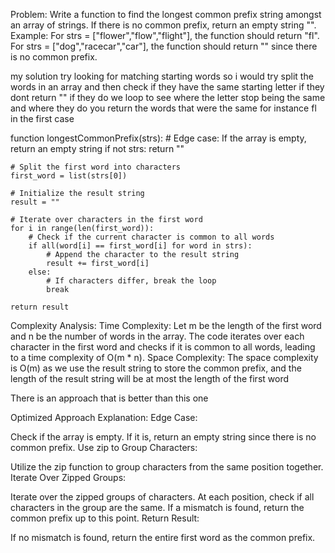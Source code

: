 Problem: Write a function to find the longest common prefix string amongst an array of strings. If there is no common prefix, return an empty string "".
Example:
For strs = ["flower","flow","flight"], the function should return "fl".
For strs = ["dog","racecar","car"], the function should return "" since there is no common prefix.


my solution 
try looking for matching starting words so i would try split the words in an array and then check if they have the same starting letter if they dont return "" if they do we loop to see where the letter stop being the same and where they do you return the words that were the same for instance fl in the first case 

function longestCommonPrefix(strs):
    # Edge case: If the array is empty, return an empty string
    if not strs:
        return ""

    # Split the first word into characters
    first_word = list(strs[0])

    # Initialize the result string
    result = ""

    # Iterate over characters in the first word
    for i in range(len(first_word)):
        # Check if the current character is common to all words
        if all(word[i] == first_word[i] for word in strs):
            # Append the character to the result string
            result += first_word[i]
        else:
            # If characters differ, break the loop
            break

    return result


Complexity Analysis:
Time Complexity:
Let m be the length of the first word and n be the number of words in the array.
The code iterates over each character in the first word and checks if it is common to all words, leading to a time complexity of O(m * n).
Space Complexity:
The space complexity is O(m) as we use the result string to store the common prefix, and the length of the result string will be at most the length of the first word


There is an approach that is better than this one 

Optimized Approach Explanation:
Edge Case:

Check if the array is empty. If it is, return an empty string since there is no common prefix.
Use zip to Group Characters:

Utilize the zip function to group characters from the same position together.
Iterate Over Zipped Groups:

Iterate over the zipped groups of characters.
At each position, check if all characters in the group are the same.
If a mismatch is found, return the common prefix up to this point.
Return Result:

If no mismatch is found, return the entire first word as the common prefix.
